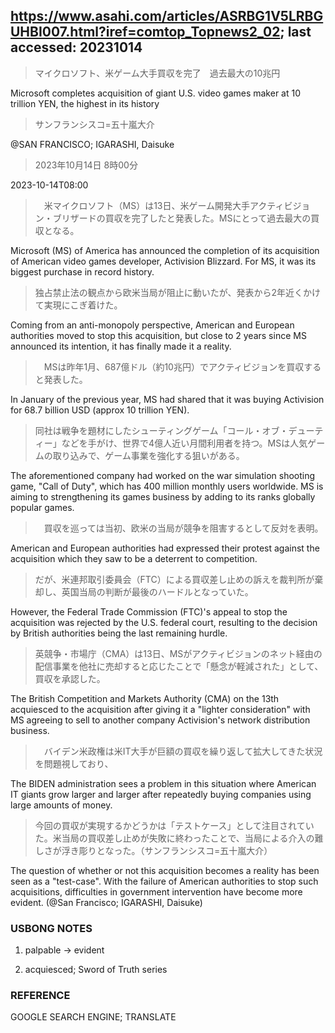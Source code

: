 ## https://www.asahi.com/articles/ASRBG1V5LRBGUHBI007.html?iref=comtop_Topnews2_02; last accessed: 20231014

> マイクロソフト、米ゲーム大手買収を完了　過去最大の10兆円

Microsoft completes acquisition of giant U.S. video games maker at 10 trillion YEN, the highest in its history

> サンフランシスコ=五十嵐大介

@SAN FRANCISCO; IGARASHI, Daisuke

> 2023年10月14日 8時00分

2023-10-14T08:00

>　米マイクロソフト（MS）は13日、米ゲーム開発大手アクティビジョン・ブリザードの買収を完了したと発表した。MSにとって過去最大の買収となる。

Microsoft (MS) of America has announced the completion of its acquisition of American video games developer, Activision Blizzard. For MS, it was its biggest purchase in record history.

> 独占禁止法の観点から欧米当局が阻止に動いたが、発表から2年近くかけて実現にこぎ着けた。

Coming from an anti-monopoly perspective, American and European authorities moved to stop this acquisition, but close to 2 years since MS announced its intention, it has finally made it a reality.

>　MSは昨年1月、687億ドル（約10兆円）でアクティビジョンを買収すると発表した。

In January of the previous year, MS had shared that it was buying Activision for 68.7 billion USD (approx 10 trillion YEN). 

> 同社は戦争を題材にしたシューティングゲーム「コール・オブ・デューティー」などを手がけ、世界で4億人近い月間利用者を持つ。MSは人気ゲームの取り込みで、ゲーム事業を強化する狙いがある。

The aforementioned company had worked on the war simulation shooting game, "Call of Duty", which has 400 million monthly users worldwide. MS is aiming to strengthening its games business by adding to its ranks globally popular games.

>　買収を巡っては当初、欧米の当局が競争を阻害するとして反対を表明。

American and European authorities had expressed their protest against the acquisition which they saw to be a deterrent to competition.

> だが、米連邦取引委員会（FTC）による買収差し止めの訴えを裁判所が棄却し、英国当局の判断が最後のハードルとなっていた。

However, the Federal Trade Commission (FTC)'s appeal to stop the acquisition was rejected by the U.S. federal court, resulting to the decision by British authorities being the last remaining hurdle.

> 英競争・市場庁（CMA）は13日、MSがアクティビジョンのネット経由の配信事業を他社に売却すると応じたことで「懸念が軽減された」として、買収を承認した。

The British Competition and Markets Authority (CMA) on the 13th acquiesced to the acquisition after giving it a "lighter consideration" with MS agreeing to sell to another company Activision's network distribution business. 

>　バイデン米政権は米IT大手が巨額の買収を繰り返して拡大してきた状況を問題視しており、

The BIDEN administration sees a problem in this situation where American IT giants grow larger and larger after repeatedly buying companies using large amounts of money.

> 今回の買収が実現するかどうかは「テストケース」として注目されていた。米当局の買収差し止めが失敗に終わったことで、当局による介入の難しさが浮き彫りとなった。（サンフランシスコ=五十嵐大介）

The question of whether or not this acquisition becomes a reality has been seen as a "test-case". With the failure of American authorities to stop such acquisitions, difficulties in government intervention have become more evident. (@San Francisco; IGARASHI, Daisuke)

### USBONG NOTES

1) palpable -> evident

2) acquiesced; Sword of Truth series

### REFERENCE

GOOGLE SEARCH ENGINE; TRANSLATE

